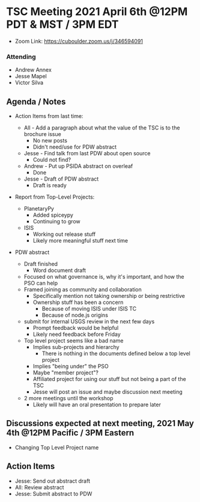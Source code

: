 # TSC Meeting 2021 April 6th @12PM PDT & MST / 3PM EDT
- Zoom Link: https://cuboulder.zoom.us/j/346594091

### Attending
- Andrew Annex
- Jesse Mapel
- Victor Silva

## Agenda / Notes
- Action Items from last time:
  - All - Add a paragraph about what the value of the TSC is to the brochure issue
    - No new posts
    - Didn't need/use for PDW abstract
  - Jesse - Find talk from last PDW about open source
    - Could not find?
  - Andrew - Put up PSIDA abstract on overleaf
    - Done
  - Jesse - Draft of PDW abstract
    - Draft is ready

- Report from Top-Level Projects:
  - PlanetaryPy
    - Added spiceypy
    - Continuing to grow
  - ISIS
    - Working out release stuff
    - Likely more meaningful stuff next time

- PDW abstract
  - Draft finished
    - Word document draft
  - Focused on what governance is, why it's important, and how the PSO can help
  - Framed joining as community and collaboration
    - Specifically mention not taking ownership or being restrictive
    - Ownership stuff has been a concern
      - Because of moving ISIS under ISIS TC
      - Because of node.js origins
  - submit for internal USGS review in the next few days
    - Prompt feedback would be helpful
    - Likely need feedback before Friday
  - Top level project seems like a bad name
    - Implies sub-projects and hierarchy
      - There is nothing in the documents defined below a top level project
    - Implies "being under" the PSO
    - Maybe "member project"?
    - Affiliated project for using our stuff but not being a part of the TSC
    - Jesse will post an issue and maybe discussion next meeting
  - 2 more meetings until the workshop
    - Likely will have an oral presentation to prepare later

## Discussions expected at next meeting, 2021 May 4th @12PM Pacific / 3PM Eastern
- Changing Top Level Project name

## Action Items
- Jesse: Send out abstract draft
- All: Review abstract
- Jesse: Submit abstract to PDW
